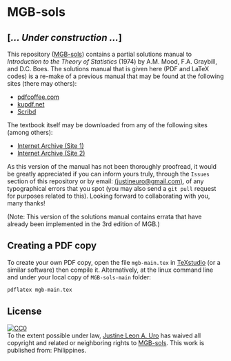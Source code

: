 # MGB-sols

## [*&hellip; Under construction &hellip;*]  
  
This repository ([MGB-sols](https://github.com/justineuro/MGB-sols)) contains a partial solutions manual to *_Introduction to the Theory of Statistics_* (1974)
by A.M. Mood, F.A. Graybill, and D.C. Boes. The solutions manual that is given here (PDF and LaTeX codes) is a re-make  of a previous manual that may be found at the following sites (there may others):

* [pdfcoffee.com](https://pdfcoffee.com/introduction-to-the-theory-of-statistics-solutions-manual-1974-mood-graybill-pdf-free.html)
* [kupdf.net](https://kupdf.net/download/introduction-to-the-theory-of-statistics-solutions-manual-1974-mood-graybillpdf_59b92c8c08bbc59450894cb7_pdf)
* [Scribd](https://www.scribd.com/document/327373269/Introduction-to-the-Theory-of-Statistics-Solutions-Manual-1974-Mood-Graybill)


The textbook itself may be downloaded from any of the following sites (among others):

* [Internet Archive (Site 1)](https://archive.org/details/in.ernet.dli.2015.132521)
* [Internet Archive (Site 2)](https://archive.org/details/in.ernet.dli.2015.137786)

As this version of the manual has not been thoroughly proofread, it would be greatly appreciated if you can inform yours truly, through the `Issues` section of this repository or by email: [(justineuro@gmail.com)](mailto:justineuro@gmail.com), of any typographical errors that you spot (you may also send a `git pull` request for purposes related to this). Looking forward to collaborating with you, many thanks!

(Note: This version of the solutions manual contains errata that have already been implemented in the 3rd edition of MGB.)

## Creating a PDF copy
To create your own PDF copy, open the file `mgb-main.tex` in [TeXstudio](https://texstudio.org/) (or a similar software) then compile it.  Alternatively, at the linux command line and under your local copy of `MGB-sols-main` folder:
```bash
pdflatex mgb-main.tex
```

## License
<p xmlns:dct="http://purl.org/dc/terms/" xmlns:vcard="http://www.w3.org/2001/vcard-rdf/3.0#">
  <a rel="license"
     href="http://creativecommons.org/publicdomain/zero/1.0/">
    <img src="http://i.creativecommons.org/p/zero/1.0/88x31.png" style="border-style: none;" alt="CC0" />
  </a>
  <br />
  To the extent possible under law,
  <a rel="dct:publisher"
     href="https://github.com/justineuro">
    <span property="dct:title">Justine Leon A. Uro</span></a>
  has waived all copyright and related or neighboring rights to
  <span property="dct:title"><a href="https://github.com/justineuro/MGB-sols">MGB-sols</a></span>.
This work is published from:
<span property="vcard:Country" datatype="dct:ISO3166"
      content="PH" about="https://github.com/justineuro/MGB-sols">
  Philippines</span>.
</p>
